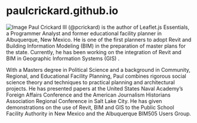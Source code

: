 paulcrickard.github.io
======================
![Image](https://paulcrickard.files.wordpress.com/2010/06/paul.jpg?raw=true)
Paul Crickard III (@pcrickard) is the author of Leaflet.js Essentials, a Programmer Analyst and former educational facility planner in Albuquerque, New Mexico. 
He is one of the first planners to adopt Revit and Building Information Modeling (BIM) in the preparation of master plans for the state. Currently, he has been working on the integration of Revit and BIM in Geographic Information Systems (GIS) .

With a Masters degree in Political Science and a background in Community, Regional, and Educational Facility Planning, Paul combines rigorous social science theory and techniques to practical planning and architectural projects. 
He has presented papers at the United States Naval Academy’s Foreign Affairs Conference and the American Journalism Historians Association Regional Conference in Salt Lake City. 
He has given demonstrations on the use of Revit, BIM and GIS to the Public School Facility Authority in New Mexico and the Albuquerque BIM505 Users Group.